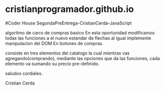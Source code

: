 # cristianprogramador.github.io

#Coder House 
SegundaPreEntrega-CristianCerda-JavaScript

algoritmo de carro de compras basico 
En esta oportunidad modificamos todas las funciones a el nuevo estandar de flechas al igual implemente manipulacion del DOM En botones de compras.

consiste en tres elementos del catalogo la cual mientras vas agregando(comprando), mediante las opciones que da las funciones, cada elemento va sumando su precio pre-definido.

saludos cordiales.

Cristian Cerda 
